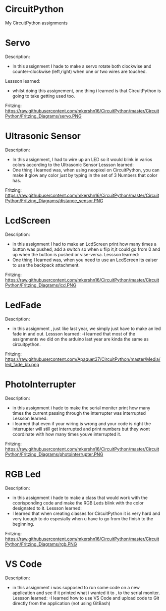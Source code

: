 # CircuitPython
My CircuitPython assignments

# Servo
Description:
- In this assignment I hade to make a servo rotate both clockwise and counter-clockwise (left,right) when one or two wires are touched.

Lessson learned:
- whilst doing this assignement, one thing i learned is that CircuitPython is going to take getting used too.

Fritzing:
https://raw.githubusercontent.com/mkershn16/CircuitPython/master/CircuitPython/Fritzing_Diagrams/servo.PNG
# Ultrasonic Sensor
Description:
- In this assignment, I had to wire up an LED so it would blink in varios colors according to the Ultrasonic Sensor
Lessson learned:
- One thing i learned was, when using neopixel on CircuitPython, you can make it glow any color just by typing in the set of 3 Numbers that color has.

Fritzing:
https://raw.githubusercontent.com/mkershn16/CircuitPython/master/CircuitPython/Fritzing_Diagrams/distance_sensor.PNG
# LcdScreen
Description:
- in this assignment I had to make an LcdScreen print how many times a button was pushed, add a switch so when u flip it,it could go from 0 and up when the button is pushed or vise-versa.
Lessson learned:
- One thing I learned was, when you need to use an LcdScreen its eaiser to use the backpack attachment.

Fritzing:
https://raw.githubusercontent.com/mkershn16/CircuitPython/master/CircuitPython/Fritzing_Diagrams/lcd.PNG
# LedFade
Description:
- in this assignment , just like last year, we simply just have to make an led fade in and out.
Lessson learned:
-i learned that most of the assignments we did on the arduino last year are kinda the same as circuitpython.

Fritzing:
https://raw.githubusercontent.com/Apaquet37/CircuitPython/master/Media/led_fade_bb.png
# PhotoInterrupter
Description:
- in this assignment i hade to make the serial moniter print how many times the current passing through the interrupter was interrupted
Lessson learned:
- i learned that even if your wiring is wrong and your code is right the interrupter will still get interrupted and print numbers but they wont coordinate with how many times youve interrupted it.

Fritzing:
https://raw.githubusercontent.com/mkershn16/CircuitPython/master/CircuitPython/Fritzing_Diagrams/photointerrupter.PNG
# RGB Led
Description:
- in this assignment i hade to make a class that would work with the coorisponding code and make the RGB Leds blink with the color designated to it.
Lessson learned:
- I learned that when creating classes for CircuitPython it is very hard and very tuough to do espesially when u have to go from the finish to the beginning.

Fritzing:
https://raw.githubusercontent.com/mkershn16/CircuitPython/master/CircuitPython/Fritzing_Diagrams/rgb.PNG

# VS Code
Description:
-  in this assignment i was supposed to run some code on a new application and see if it printed what i wanted it to , to the serial moniter.
Lessson learned:
-I learned how to use VS Code and upload code to Git directly from the application (not using GitBash)
